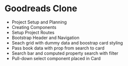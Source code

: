 # Goodreads Clone

- Project Setup and Planning
- Creating Components
- Setup Project Routes
- Bootstrap Header and Navigation
- Seach grid with dummy data and boostrap card styling
- Pass book data with prop from search to card
- Search bar and computed property search with filter
- Pull-down select component placed in Card